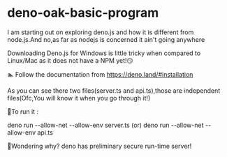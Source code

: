 # deno-oak-basic-program
I am starting out on exploring deno.js and how it is different from node.js.And no,as far as nodejs is concerned it ain't going anywhere

Downloading Deno.js for Windows is little tricky when compared to Linux/Mac as it does not have a NPM yet!😏

🏊 Follow the documentation from https://deno.land/#installation

As you can see there two files(server.ts and api.ts),those are independent files(Ofc,You will know it when you go through it!)

🤨To run it :

deno run --allow-net --allow-env server.ts
(or)
deno run --allow-net --allow-env api.ts

🤨Wondering why?
deno has preliminary secure run-time server!

